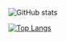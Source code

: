 
![GitHub stats](https://github-readme-stats.vercel.app/api?username=ryanrox333&show_icons=true&theme=tokyonight)

[![Top Langs](https://github-readme-stats.vercel.app/api/top-langs/?username=ryanrox333&theme=tokyonight)](https://github.com/anuraghazra/github-readme-stats)
